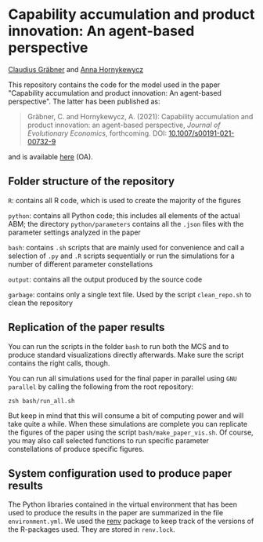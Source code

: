 # Capability accumulation and product innovation: An agent-based perspective

[Claudius Gräbner](https://claudius-graebner.com/) and [Anna Hornykewycz](https://www.jku.at/en/institute-for-comprehensive-analysis-of-the-economy/about-us/team/anna-hornykewycz/)

This repository contains the code for the model used in the paper "Capability accumulation and product innovation: An agent-based perspective". 
The latter has been published as:

> Gräbner, C. and Hornykewycz, A. (2021): Capability accumulation and product innovation: an agent-based perspective, *Journal of Evolutionary Economics*, forthcoming. 
DOI: [10.1007/s00191-021-00732-9](http://dx.doi.org/10.1007/s00191-021-00732-9)

and is available [here](http://dx.doi.org/10.1007/s00191-021-00732-9) (OA).

## Folder structure of the repository

`R`: contains all R code, which is used to create the majority of the figures

`python`: contains all Python code; this includes all elements of the actual ABM; the directory `python/parameters` contains all the `.json` files with the parameter settings analyzed in the paper 

`bash`: contains `.sh` scripts that are mainly used for convenience and call a selection of `.py` and `.R` scripts sequentially or run the simulations for a number of different parameter constellations

`output`: contains all the output produced by the source code

`garbage`: contains only a single text file. Used by the script `clean_repo.sh` to clean the repository

## Replication of the paper results

You can run the scripts in the folder `bash` to run both the MCS and to produce
standard visualizations directly afterwards.
Make sure the script contains the right calls, though.

You can run all simulations used for the final paper in parallel using `GNU parallel`
by calling the following from the root repository:

```
zsh bash/run_all.sh
```

But keep in mind that this will consume a bit of computing power and will take quite a while. 
When these simulations are complete you can replicate the figures of the paper using the script `bash/make_paper_vis.sh`. 
Of course, you may also call selected functions to run specific parameter constellations of produce specific figures.

## System configuration used to produce paper results

The Python libraries contained in the virtual environment that has been
used to produce the results in the paper are summarized in the file
`environment.yml`. 
We used the [renv](https://rstudio.github.io/renv/index.html) package 
to keep track of the versions of the R-packages used. They are stored 
in `renv.lock`.
